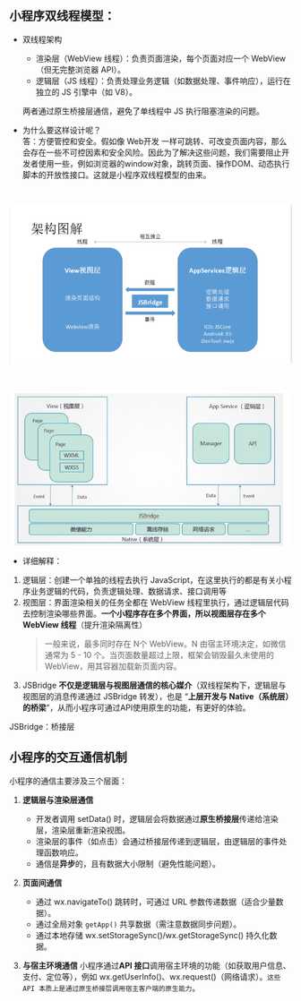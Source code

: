 ## 小程序双线程模型：
* 双线程架构
    * 渲染层（WebView 线程）：负责页面渲染，每个页面对应一个 WebView（但无完整浏览器 API）。
    * 逻辑层（JS 线程）：负责处理业务逻辑（如数据处理、事件响应），运行在独立的 JS 引擎中（如 V8）。

    两者通过原生桥接层通信，避免了单线程中 JS 执行阻塞渲染的问题。

* 为什么要这样设计呢？   
答：方便管控和安全。假如像 Web开发 一样可跳转、可改变页面内容，那么会存在一些不可控因素和安全风险。因此为了解决这些问题，我们需要阻止开发者使用一些，例如浏览器的window对象，跳转页面、操作DOM、动态执行脚本的开放性接口。这就是小程序双线程模型的由来。

<br/>

![双线程1](./icon/icon_双线程1.png)

<br/>

![双线程2](./icon/icon_双线程2.jpeg)

* 详细解释：
1. 逻辑层：创建一个单独的线程去执行 JavaScript，在这里执行的都是有关小程序业务逻辑的代码，负责逻辑处理、数据请求、接口调用等
2. 视图层：界面渲染相关的任务全都在 WebView 线程里执行，通过逻辑层代码去控制渲染哪些界面。**一个小程序存在多个界面，所以视图层存在多个 WebView 线程**（提升渲染隔离性）
    > 一般来说，最多同时存在 N个 WebView。N 由宿主环境决定，如微信通常为 5 - 10 个。当页面数量超过上限，框架会销毁最久未使用的 WebView，用其容器加载新页面内容。
3. JSBridge **不仅是逻辑层与视图层通信的核心媒介**（双线程架构下，逻辑层与视图层的消息传递通过 JSBridge 转发），也是 “**上层开发与 Native（系统层）的桥梁**”，从而小程序可通过API使用原生的功能，有更好的体验。

JSBridge：桥接层


## 小程序的交互通信机制
小程序的通信主要涉及三个层面：

1. **逻辑层与渲染层通信**
    * 开发者调用 setData() 时，逻辑层会将数据通过**原生桥接层**传递给渲染层，渲染层重新渲染视图。
    * 渲染层的事件（如点击）会通过桥接层传递到逻辑层，由逻辑层的事件处理函数响应。
    * 通信是**异步**的，且有数据大小限制（避免性能问题）。

2. **页面间通信**
    * 通过 wx.navigateTo() 跳转时，可通过 URL 参数传递数据（适合少量数据）。
    * 通过全局对象 ```getApp()``` 共享数据（需注意数据同步问题）。
    * 通过本地存储 wx.setStorageSync()/wx.getStorageSync() 持久化数据。

3. **与宿主环境通信**
小程序通过**API 接口**调用宿主环境的功能（如获取用户信息、支付、定位等），例如 wx.getUserInfo()、wx.request()（网络请求）。```这些 API 本质上是通过原生桥接层调用宿主客户端的原生能力```。
